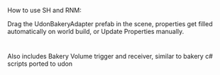 How to use SH and RNM:

Drag the UdonBakeryAdapter prefab in the scene,
properties get filled automatically on world build, or Update Properties manually.

#
Also includes Bakery Volume trigger and receiver, similar to bakery c# scripts ported to udon
